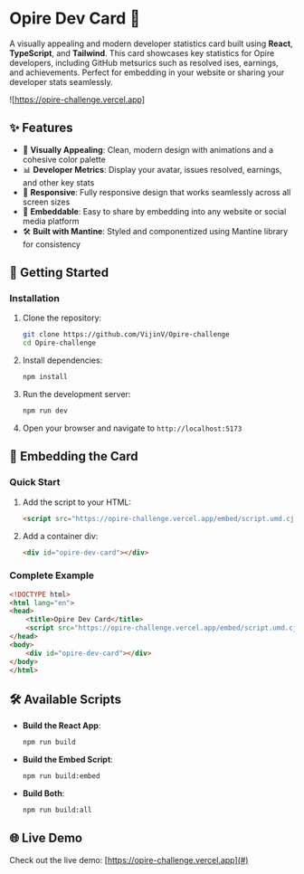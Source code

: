 # Opire Dev Card 🎨

A visually appealing and modern developer statistics card built using **React**, **TypeScript**, and **Tailwind**. This card showcases key statistics for Opire developers, including GitHub metsurics such as resolved ises, earnings, and achievements. Perfect for embedding in your website or sharing your developer stats seamlessly.

![https://opire-challenge.vercel.app]

## ✨ Features

- 🎨 **Visually Appealing**: Clean, modern design with animations and a cohesive color palette
- 📊 **Developer Metrics**: Display your avatar, issues resolved, earnings, and other key stats
- 📱 **Responsive**: Fully responsive design that works seamlessly across all screen sizes
- 🔗 **Embeddable**: Easy to share by embedding into any website or social media platform
- 🛠️ **Built with Mantine**: Styled and componentized using Mantine library for consistency

## 🚀 Getting Started

### Installation

1. Clone the repository:
   ```bash
   git clone https://github.com/VijinV/Opire-challenge
   cd Opire-challenge
   ```

2. Install dependencies:
   ```bash
   npm install
   ```

3. Run the development server:
   ```bash
   npm run dev
   ```

4. Open your browser and navigate to `http://localhost:5173`

## 🔌 Embedding the Card

### Quick Start

1. Add the script to your HTML:
   ```html
   <script src="https://opire-challenge.vercel.app/embed/script.umd.cjs"></script>
   ```

2. Add a container div:
   ```html
   <div id="opire-dev-card"></div>
   ```

### Complete Example

```html
<!DOCTYPE html>
<html lang="en">
<head>
    <title>Opire Dev Card</title>
    <script src="https://opire-challenge.vercel.app/embed/script.umd.cjs"></script>
</head>
<body>
    <div id="opire-dev-card"></div>
</body>
</html>
```

## 🛠️ Available Scripts

- **Build the React App**:
  ```bash
  npm run build
  ```

- **Build the Embed Script**:
  ```bash
  npm run build:embed
  ```

- **Build Both**:
  ```bash
  npm run build:all
  ```

## 🌐 Live Demo

Check out the live demo: [https://opire-challenge.vercel.app](#)
